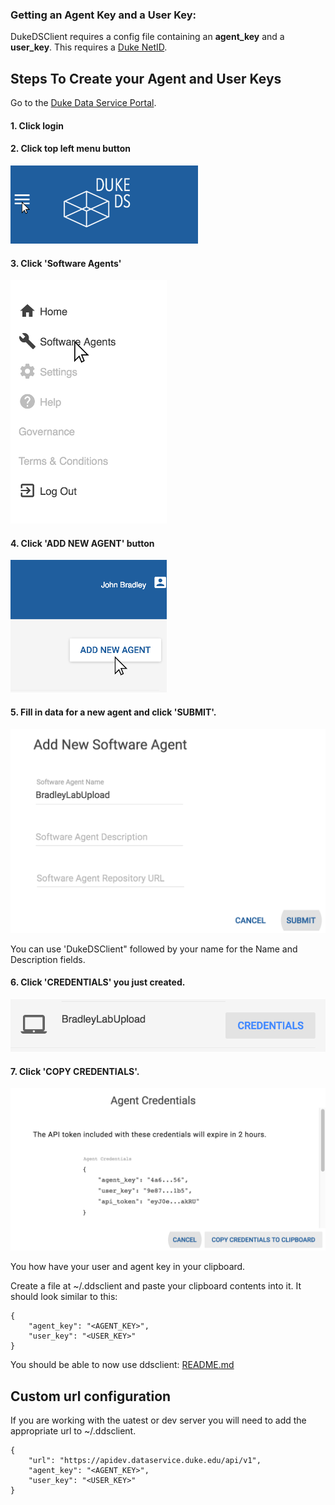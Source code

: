### Getting an Agent Key and a User Key:
DukeDSClient requires a config file containing an __agent_key__ and a __user_key__.
This requires a [Duke NetID](https://oit.duke.edu/email-accounts/netid/).

## Steps To Create your Agent and User Keys
Go to the [Duke Data Service Portal](https://dataservice.duke.edu).
####  1. Click login
####  2. Click top left menu button
![Top Left Menu Button](images/TopLeftMenuButton.png?raw=true "Top Left Menu Button")
####  3. Click 'Software Agents'
![Top Left Menu](images/TopLeftMenu.png?raw=true "Top Left Menu")
####  4. Click 'ADD NEW AGENT' button
![Add Agent Button](images/AddAgentButton.png?raw=true "Add Agent Button")
####  5. Fill in data for a new agent and click 'SUBMIT'.
![Create Agent](images/NewSoftwareAgent.png?raw=true "Create Agent")

You can use 'DukeDSClient" followed by your name for the Name and Description fields.
####  6. Click 'CREDENTIALS' you just created.
![Click Agent](images/ClickCredentials.png?raw=true "Click CREDENTIALS")
####  7. Click 'COPY CREDENTIALS'.
![Key Menu Button](images/CopyCredentials.png?raw=true "Key Menu Button")

You how have your user and agent key in your clipboard.

Create a file at ~/.ddsclient and paste your clipboard contents into it.
It should look similar to this:
```
{
    "agent_key": "<AGENT_KEY>",
    "user_key": "<USER_KEY>"
}
```

You should be able to now use ddsclient: [README.md](../README.md)


## Custom url configuration
If you are working with the uatest or dev server you will need to add the appropriate url to ~/.ddsclient.

```
{
    "url": "https://apidev.dataservice.duke.edu/api/v1",
    "agent_key": "<AGENT_KEY>",
    "user_key": "<USER_KEY>"
}
```            
